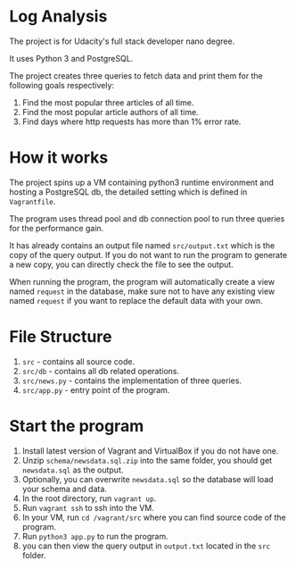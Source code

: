 # Log Analysis
The project is for Udacity's full stack developer nano degree.

It uses Python 3 and PostgreSQL.

The project creates three queries to fetch data and print them for the following goals respectively:

1. Find the most popular three articles of all time.
2. Find the most popular article authors of all time.
3. Find days where http requests has more than 1% error rate.


# How it works
The project spins up a VM containing python3 runtime environment and hosting a PostgreSQL db, the detailed setting which is defined in `Vagrantfile`.

The program uses thread pool and db connection pool to run three queries for the performance gain.

It has already contains an output file named `src/output.txt` which is the copy of
the query output. If you do not want to run the program to generate a new copy, you can directly check the file to see the output.

When running the program, the program will automatically create a view named `request` in the database, make sure not to have any existing view named `request` if you want to replace the default data with your own.


# File Structure
1. `src` - contains all source code.
2. `src/db` - contains all db related operations.
3. `src/news.py` - contains the implementation of three queries.
4. `src/app.py` - entry point of the program.

# Start the program
1. Install latest version of Vagrant and VirtualBox if you do not have one.
2. Unzip `schema/newsdata.sql.zip` into the same folder, you should get `newsdata.sql` as the output.
3. Optionally, you can overwrite `newsdata.sql` so the database will load your schema and data.
4. In the root directory, run `vagrant up`.
5. Run `vagrant ssh` to ssh into the VM.
6. In your VM, run `cd /vagrant/src` where you can find source code of the program.
7. Run `python3 app.py` to run the program.
8. you can then view the query output in `output.txt` located in the `src` folder.
